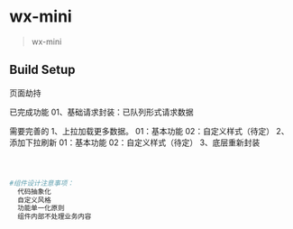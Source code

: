 # wx-mini

> wx-mini

## Build Setup

页面劫持

已完成功能
01、基础请求封装：已队列形式请求数据





需要完善的
  1、上拉加载更多数据。
     01：基本功能   02：自定义样式（待定）
  2、添加下拉刷新
     01：基本功能   02：自定义样式（待定）
  3、底层重新封装


``` bash



#组件设计注意事项：
  代码抽象化
  自定义风格
  功能单一化原则
  组件内部不处理业务内容